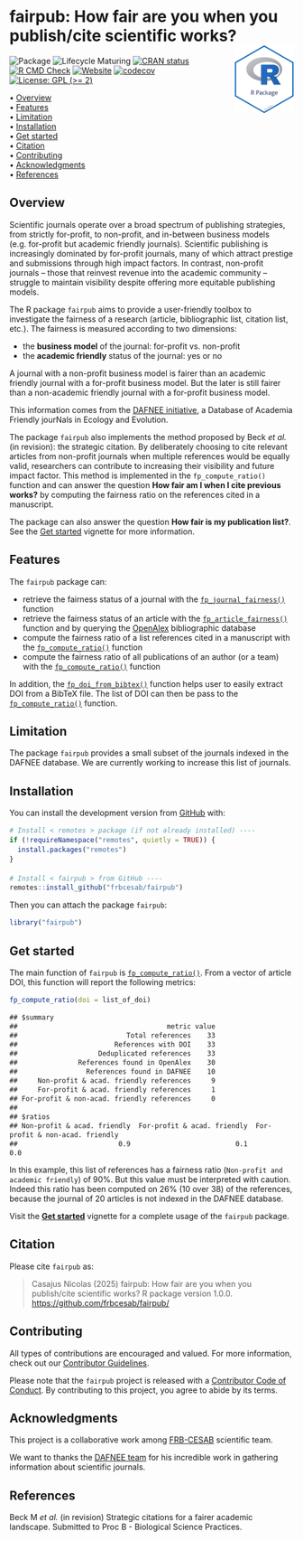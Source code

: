 
<!-- README.md is generated from README.Rmd. Please edit that file -->

# fairpub: How fair are you when you publish/cite scientific works? <img src="man/figures/package-sticker.png" align="right" style="float:right; height:120px;"/>

<!-- badges: start -->

![Package](https://img.shields.io/static/v1?message=Package&logo=r&labelColor=5c5c5c&color=yellowgreen&logoColor=white&label=%20)
![Lifecycle
Maturing](https://img.shields.io/badge/Lifecycle-Maturing-007EC6)
[![CRAN
status](https://www.r-pkg.org/badges/version/fairpub)](https://CRAN.R-project.org/package=fairpub)
[![R CMD
Check](https://github.com/frbcesab/fairpub/actions/workflows/R-CMD-check.yaml/badge.svg)](https://github.com/frbcesab/fairpub/actions/workflows/R-CMD-check.yaml)
[![Website](https://github.com/frbcesab/fairpub/actions/workflows/pkgdown.yaml/badge.svg)](https://github.com/frbcesab/fairpub/actions/workflows/pkgdown.yaml)
[![codecov](https://codecov.io/gh/frbcesab/fairpub/branch/main/graph/badge.svg)](https://app.codecov.io/gh/frbcesab/fairpub)
[![License: GPL (\>=
2)](https://img.shields.io/badge/License-GPL%20%28%3E%3D%202%29-blue.svg)](https://choosealicense.com/licenses/gpl-2.0/)
<!-- badges: end -->

<p align="left">
• <a href="#overview">Overview</a><br> •
<a href="#features">Features</a><br> •
<a href="#limitation">Limitation</a><br> •
<a href="#installation">Installation</a><br> •
<a href="#get-started">Get started</a><br> •
<a href="#citation">Citation</a><br> •
<a href="#contributing">Contributing</a><br> •
<a href="#acknowledgments">Acknowledgments</a><br> •
<a href="#references">References</a>
</p>

## Overview

Scientific journals operate over a broad spectrum of publishing
strategies, from strictly for-profit, to non-profit, and in-between
business models (e.g. for-profit but academic friendly journals).
Scientific publishing is increasingly dominated by for-profit journals,
many of which attract prestige and submissions through high impact
factors. In contrast, non-profit journals – those that reinvest revenue
into the academic community – struggle to maintain visibility despite
offering more equitable publishing models.

The R package `fairpub` aims to provide a user-friendly toolbox to
investigate the fairness of a research (article, bibliographic list,
citation list, etc.). The fairness is measured according to two
dimensions:

- the **business model** of the journal: for-profit vs. non-profit
- the **academic friendly** status of the journal: yes or no

A journal with a non-profit business model is fairer than an academic
friendly journal with a for-profit business model. But the later is
still fairer than a non-academic friendly journal with a for-profit
business model.

This information comes from the [DAFNEE
initiative](https://dafnee.isem-evolution.fr/), a Database of Academia
Friendly jourNals in Ecology and Evolution.

The package `fairpub` also implements the method proposed by Beck *et
al.* (in revision): the strategic citation. By deliberately choosing to
cite relevant articles from non-profit journals when multiple references
would be equally valid, researchers can contribute to increasing their
visibility and future impact factor. This method is implemented in the
`fp_compute_ratio()` function and can answer the question **How fair am
I when I cite previous works?** by computing the fairness ratio on the
references cited in a manuscript.

The package can also answer the question **How fair is my publication
list?**. See the [Get
started](https://frbcesab.github.io/fairpub/articles/fairpub.html)
vignette for more information.

## Features

The `fairpub` package can:

- retrieve the fairness status of a journal with the
  [`fp_journal_fairness()`](https://frbcesab.github.io/fairpub/reference/fp_journal_fairness.html)
  function
- retrieve the fairness status of an article with the
  [`fp_article_fairness()`](https://frbcesab.github.io/fairpub/reference/fp_article_fairness.html)
  function and by querying the [OpenAlex](https://openalex.org)
  bibliographic database
- compute the fairness ratio of a list references cited in a manuscript
  with the
  [`fp_compute_ratio()`](https://frbcesab.github.io/fairpub/reference/fp_compute_ratio.html)
  function
- compute the fairness ratio of all publications of an author (or a
  team) with the
  [`fp_compute_ratio()`](https://frbcesab.github.io/fairpub/reference/fp_compute_ratio.html)
  function

In addition, the
[`fp_doi_from_bibtex()`](https://frbcesab.github.io/fairpub/reference/fp_doi_from_bibtex.html)
function helps user to easily extract DOI from a BibTeX file. The list
of DOI can then be pass to the
[`fp_compute_ratio()`](https://frbcesab.github.io/fairpub/reference/fp_compute_ratio.html)
function.

## Limitation

The package `fairpub` provides a small subset of the journals indexed in
the DAFNEE database. We are currently working to increase this list of
journals.

## Installation

You can install the development version from
[GitHub](https://github.com/) with:

``` r
# Install < remotes > package (if not already installed) ----
if (!requireNamespace("remotes", quietly = TRUE)) {
  install.packages("remotes")
}

# Install < fairpub > from GitHub ----
remotes::install_github("frbcesab/fairpub")
```

Then you can attach the package `fairpub`:

``` r
library("fairpub")
```

## Get started

The main function of `fairpub` is
[`fp_compute_ratio()`](https://frbcesab.github.io/fairpub/reference/fp_compute_ratio.html).
From a vector of article DOI, this function will report the following
metrics:

``` r
fp_compute_ratio(doi = list_of_doi)
```

    ## $summary
    ##                                     metric value
    ##                           Total references    33
    ##                        References with DOI    33
    ##                    Deduplicated references    33
    ##               References found in OpenAlex    30
    ##                 References found in DAFNEE    10
    ##     Non-profit & acad. friendly references     9
    ##     For-profit & acad. friendly references     1
    ## For-profit & non-acad. friendly references     0
    ## 
    ## $ratios
    ## Non-profit & acad. friendly  For-profit & acad. friendly  For-profit & non-acad. friendly 
    ##                         0.9                          0.1                              0.0 

In this example, this list of references has a fairness ratio
(`Non-profit and academic friendly`) of 90%. But this value must be
interpreted with caution. Indeed this ratio has been computed on 26% (10
over 38) of the references, because the journal of 20 articles is not
indexed in the DAFNEE database.

Visit the [**Get
started**](https://frbcesab.github.io/fairpub/articles/fairpub.html)
vignette for a complete usage of the `fairpub` package.

## Citation

Please cite `fairpub` as:

> Casajus Nicolas (2025) fairpub: How fair are you when you publish/cite
> scientific works? R package version 1.0.0.
> <https://github.com/frbcesab/fairpub/>

## Contributing

All types of contributions are encouraged and valued. For more
information, check out our [Contributor
Guidelines](https://github.com/frbcesab/fairpub/blob/main/CONTRIBUTING.md).

Please note that the `fairpub` project is released with a [Contributor
Code of
Conduct](https://contributor-covenant.org/version/2/1/CODE_OF_CONDUCT.html).
By contributing to this project, you agree to abide by its terms.

## Acknowledgments

This project is a collaborative work among
[FRB-CESAB](https://www.fondationbiodiversite.fr/en/about-the-foundation/le-cesab/)
scientific team.

We want to thanks the [DAFNEE team](https://dafnee.isem-evolution.fr/)
for his incredible work in gathering information about scientific
journals.

## References

Beck M *et al.* (in revision) Strategic citations for a fairer academic
landscape. Submitted to Proc B - Biological Science Practices.
